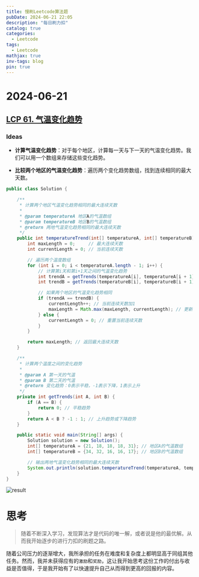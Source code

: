 ```yaml
---
title: 慢刷Leetcode算法题
pubDate: 2024-06-21 22:05
description: "每日刷力扣"
catalog: true
categories:
  - Leetcode
tags:
  - Leetcode
mathjax: true
inv-tags: blog
pin: true 
---
```


# 2024-06-21

## [LCP 61. 气温变化趋势](https://leetcode.cn/problems/6CE719/)

### Ideas

 - **计算气温变化趋势**：对于每个地区，计算每一天与下一天的气温变化趋势。我们可以用一个数组来存储这些变化趋势。

- **比较两个地区的气温变化趋势**：遍历两个变化趋势数组，找到连续相同的最大天数。

```java title="java"
public class Solution {

    /**
     * 计算两个地区气温变化趋势相同的最大连续天数
     *
     * @param temperatureA 地区A的气温数组
     * @param temperatureB 地区B的气温数组
     * @return 两地气温变化趋势相同的最大连续天数
     */
    public int temperatureTrend(int[] temperatureA, int[] temperatureB) {
        int maxLength = 0;     // 最大连续天数
        int currentLength = 0; // 当前连续天数

        // 遍历两个温度数组
        for (int i = 0; i < temperatureA.length - 1; i++) {
            // 计算第i天和第i+1天之间的气温变化趋势
            int trendA = getTrends(temperatureA[i], temperatureA[i + 1]);
            int trendB = getTrends(temperatureB[i], temperatureB[i + 1]);

            // 如果两个地区的气温变化趋势相同
            if (trendA == trendB) {
                currentLength++; // 当前连续天数加1
                maxLength = Math.max(maxLength, currentLength); // 更新最大连续天数
            } else {
                currentLength = 0; // 重置当前连续天数
            }
        }

        return maxLength; // 返回最大连续天数
    }

    /**
     * 计算两个温度之间的变化趋势
     *
     * @param A 第一天的气温
     * @param B 第二天的气温
     * @return 变化趋势：0表示平稳，-1表示下降，1表示上升
     */
    private int getTrends(int A, int B) {
        if (A == B) {
            return 0; // 平稳趋势
        }
        return A < B ? -1 : 1; // 上升趋势或下降趋势
    }

    public static void main(String[] args) {
        Solution solution = new Solution();
        int[] temperatureA = {21, 18, 18, 18, 31}; // 地区A的气温数组
        int[] temperatureB = {34, 32, 16, 16, 17}; // 地区B的气温数组

        // 输出两地气温变化趋势相同的最大连续天数
        System.out.println(solution.temperatureTrend(temperatureA, temperatureB));  // 输出：2
    }
}
```

![result](https://cdn.jsdelivr.net/gh/SanXiaoXing/Image@main/blog/SanXiaoXing_2024-06-21.png)

# 思考

> 随着不断深入学习，发现算法才是代码的唯一解，或者说是他的最优解。从而我开始逐步的进行力扣的刷题之路。

随着公司压力的逐渐增大，我所承担的任务在难度和复杂度上都明显高于同组其他任务。然而，我并未获得应有的`激励`和`奖励`，这让我开始思考这份工作的付出与收益是否值得，于是我开始有了以快速提升自己从而得到更高的回报的内容。

